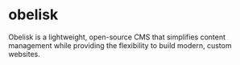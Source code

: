 # obelisk
Obelisk is a lightweight, open-source CMS that simplifies content management while providing the flexibility to build modern, custom websites.
